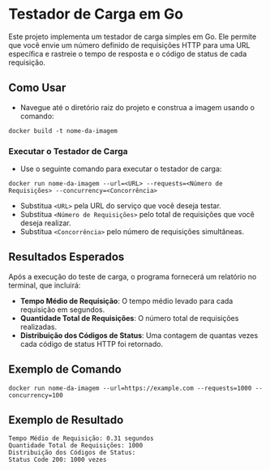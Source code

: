 # Testador de Carga em Go

Este projeto implementa um testador de carga simples em Go. Ele permite que você envie um número definido de requisições HTTP para uma URL específica e rastreie o tempo de resposta e o código de status de cada requisição.

## Como Usar
- Navegue até o diretório raiz do projeto e construa a imagem usando o comando:

```docker build -t nome-da-imagem```

### Executar o Testador de Carga

- Use o seguinte comando para executar o testador de carga:

```docker run nome-da-imagem --url=<URL> --requests=<Número de Requisições> --concurrency=<Concorrência>```

- Substitua `<URL>` pela URL do serviço que você deseja testar.
- Substitua `<Número de Requisições>` pelo total de requisições que você deseja realizar.
- Substitua `<Concorrência>` pelo número de requisições simultâneas.

## Resultados Esperados

Após a execução do teste de carga, o programa fornecerá um relatório no terminal, que incluirá:

- **Tempo Médio de Requisição**: O tempo médio levado para cada requisição em segundos.
- **Quantidade Total de Requisições**: O número total de requisições realizadas.
- **Distribuição dos Códigos de Status**: Uma contagem de quantas vezes cada código de status HTTP foi retornado.

## Exemplo de Comando

```docker run nome-da-imagem --url=https://example.com --requests=1000 --concurrency=100```

## Exemplo de Resultado

```
Tempo Médio de Requisição: 0.31 segundos
Quantidade Total de Requisições: 1000
Distribuição dos Códigos de Status:
Status Code 200: 1000 vezes
```
